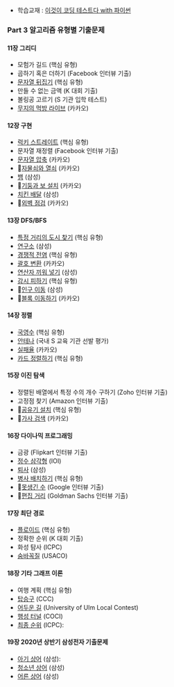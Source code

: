 - 학습교재 : [이것이 코딩 테스트다 with 파이썬](https://github.com/ndb796/python-for-coding-test)

### Part 3 알고리즘 유형별 기출문제

#### 11장 그리디

* 모험가 길드 (핵심 유형)
* 곱하기 혹은 더하기 (Facebook 인터뷰 기출)
* [문자열 뒤집기](https://www.acmicpc.net/problem/1439) (핵심 유형)
* 만들 수 없는 금액 (K 대회 기출)
* 볼링공 고르기 (S 기관 입학 테스트)
* [무지의 먹방 라이브](https://programmers.co.kr/learn/courses/30/lessons/42891) (카카오)
#### 12장 구현

* [럭키 스트레이트](https://www.acmicpc.net/problem/18406) (핵심 유형)
* 문자열 재정렬 (Facebook 인터뷰 기출)
* [문자열 압축](https://programmers.co.kr/learn/courses/30/lessons/60057) (카카오)
* 🤬[자물쇠와 열쇠](https://programmers.co.kr/learn/courses/30/lessons/60059) (카카오)
* [뱀](https://www.acmicpc.net/problem/3190) (삼성)
* 🤬[기둥과 보 설치](https://programmers.co.kr/learn/courses/30/lessons/60061) (카카오)
* [치킨 배달](https://www.acmicpc.net/problem/15686) (삼성)
* 🤬[외벽 점검](https://programmers.co.kr/learn/courses/30/lessons/60062) (카카오)

#### 13장 DFS/BFS

* [특정 거리의 도시 찾기](https://www.acmicpc.net/problem/18352) (핵심 유형)
* [연구소](https://www.acmicpc.net/problem/14502) (삼성)
* [경쟁적 전염](https://www.acmicpc.net/problem/18405) (핵심 유형)
* [괄호 변환](https://programmers.co.kr/learn/courses/30/lessons/60058) (카카오)
* [연산자 끼워 넣기](https://www.acmicpc.net/problem/14888) (삼성)
* [감시 피하기](https://www.acmicpc.net/problem/18428) (핵심 유형)
* 🤬[인구 이동](https://www.acmicpc.net/problem/16234) (삼성)
* 🤬[블록 이동하기](https://programmers.co.kr/learn/courses/30/lessons/60063) (카카오)

#### 14장 정렬

* [국영수](https://www.acmicpc.net/problem/10825) (핵심 유형)
* [안테나](https://www.acmicpc.net/problem/18310) (국내 S 교육 기관 선발 평가)
* [실패율](https://programmers.co.kr/learn/courses/30/lessons/42889) (카카오)
* [카드 정렬하기](https://www.acmicpc.net/problem/1715) (핵심 유형)

#### 15장 이진 탐색

* 정렬된 배열에서 특정 수의 개수 구하기 (Zoho 인터뷰 기출)
* 고정점 찾기 (Amazon 인터뷰 기출)
* 🤬[공유기 설치](https://www.acmicpc.net/problem/2110) (핵심 유형)
* 🤬[가사 검색](https://programmers.co.kr/learn/courses/30/lessons/60060) (카카오)

#### 16장 다이나믹 프로그래밍

* 금광 (Flipkart 인터뷰 기출)
* [정수 삼각형](https://www.acmicpc.net/problem/1932) (IOI)
* [퇴사](https://www.acmicpc.net/problem/14501) (삼성)
* [병사 배치하기](https://www.acmicpc.net/problem/18353) (핵심 유형)
* 🤬[못생긴 수](http://jungol.co.kr/bbs/board.php?bo_table=pbank&wr_id=597&sca=99&sfl=wr_subject&stx=%EB%AA%BB%EC%83%9D%EA%B8%B4)
 (Google 인터뷰 기출)
* 🤬[편집 거리](http://jungol.co.kr/bbs/board.php?bo_table=pbank&wr_id=1451&sca=99&sfl=wr_subject&stx=%ED%8E%B8%EC%A7%91)
 (Goldman Sachs 인터뷰 기출)
  
#### 17장 최단 경로

* [플로이드](https://www.acmicpc.net/problem/11404) (핵심 유형)
* 정확한 순위 (K 대회 기출)
* 화성 탐사 (ICPC)
* [숨바꼭질](https://www.acmicpc.net/problem/6118) (USACO)

#### 18장 기타 그래프 이론

* 여행 계획 (핵심 유형)
* [탑승구](https://www.acmicpc.net/problem/10775) (CCC)
* [어두운 길](https://www.acmicpc.net/problem/6497) (University of Ulm Local Contest)
* [행성 터널](https://www.acmicpc.net/problem/2887) (COCI)
* [최종 순위](https://www.acmicpc.net/problem/3665) (ICPC):

#### 19장 2020년 상반기 삼성전자 기출문제

* [아기 상어](https://www.acmicpc.net/problem/16236) (삼성):
* [청소년 상어](https://www.acmicpc.net/problem/19236) (삼성)
* [어른 상어](https://www.acmicpc.net/problem/19237) (삼성)
